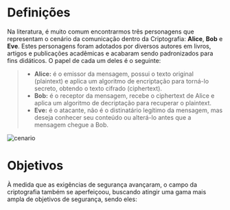 # Definições

Na literatura, é muito comum encontrarmos três personagens que representam o cenário da comunicação dentro da Criptografia: **Alice**, **Bob** e **Eve**. Estes personagens foram adotados por diversos autores em livros, artigos e publicações acadêmicas e acabaram sendo padronizados para fins didáticos. O papel de cada um deles é o seguinte:

> * **Alice:** é o emissor da mensagem, possui o texto original (plaintext) e aplica um algoritmo de encriptação para torná-lo secreto, obtendo o texto cifrado (ciphertext).
> * **Bob:** é o receptor da mensagem, recebe o ciphertext de Alice e aplica um algoritmo de decriptação para recuperar o plaintext.
> * **Eve:** é o atacante, não é o distinatário legítimo da mensagem, mas deseja conhecer seu conteúdo ou alterá-lo antes que a mensagem chegue a Bob.

![cenario](https://user-images.githubusercontent.com/96321435/233815814-5f1d1312-7069-4891-9dc7-382d56e5bbc6.png)

# Objetivos

À medida que as exigências de segurança avançaram, o campo da criptografia também se aperfeiçoou, buscando atingir uma gama mais ampla de objetivos de segurança, sendo eles:

